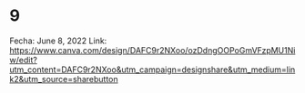 # 9

Fecha: June 8, 2022
Link: https://www.canva.com/design/DAFC9r2NXoo/ozDdngOOPoGmVFzpMU1Niw/edit?utm_content=DAFC9r2NXoo&utm_campaign=designshare&utm_medium=link2&utm_source=sharebutton